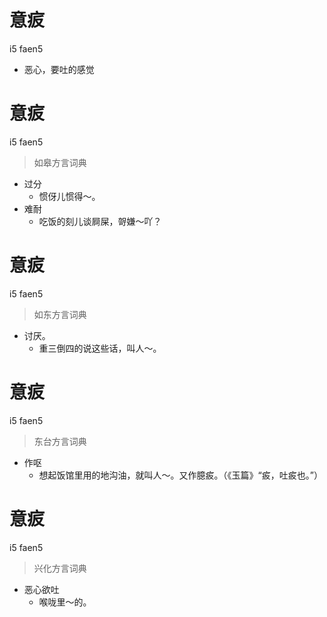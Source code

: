 # 意㽹
i5 faen5
- 恶心，要吐的感觉

# 意㽹
i5 faen5
> 如皋方言词典
- 过分
  - 惯伢儿惯得～。
- 难耐
  - 吃饭的刻儿谈屙屎，哿嫌～吖？

# 意㽹
i5 faen5
> 如东方言词典
- 讨厌。
  - 重三倒四的说这些话，叫人～。

# 意㽹
i5 faen5
> 东台方言词典
- 作呕
  - 想起饭馆里用的地沟油，就叫人～。又作臆㽹。（《玉篇》“㽹，吐㽹也。”）

# 意㽹
i5 faen5
> 兴化方言词典
- 恶心欲吐
  - 喉咙里～的。
